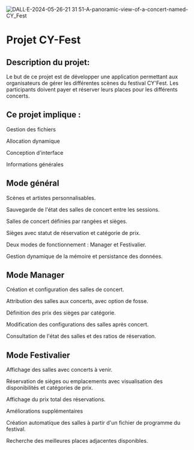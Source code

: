 ![DALL·E-2024-05-26-21 31 51-A-panoramic-view-of-a-concert-named-CY_Fest](https://github.com/Ilias-Mrtd/ProjetInfo-CYFEST/assets/92232344/4a77c619-f3d4-4585-b5de-da985cf1bfd7)



# Projet CY-Fest

## Description du projet:

Le but de ce projet est de développer une application permettant aux organisateurs de gérer les différentes scènes du festival CY'Fest. Les participants doivent payer et réserver leurs places pour les différents concerts. 

## Ce projet implique :

Gestion des fichiers  
  
Allocation dynamique  
  
Conception d'interface  
  
Informations générales  
## Mode général
Scènes et artistes personnalisables.  
  
Sauvegarde de l'état des salles de concert entre les sessions.   
  
Salles de concert définies par rangées et sièges.  
  
Sièges avec statut de réservation et catégorie de prix.  
  
Deux modes de fonctionnement : Manager et Festivalier.  
  
Gestion dynamique de la mémoire et persistance des données.  
  

## Mode Manager
Création et configuration des salles de concert.  
  
Attribution des salles aux concerts, avec option de fosse.  
  
Définition des prix des sièges par catégorie.  
  
Modification des configurations des salles après concert.  
  
Consultation de l'état des salles et des ratios de réservation.  
  

## Mode Festivalier
Affichage des salles avec concerts à venir.  
  
Réservation de sièges ou emplacements avec visualisation des disponibilités et catégories de prix.  
  
Affichage du prix total des réservations.  
  
Améliorations supplémentaires  
  
Création automatique des salles à partir d'un fichier de programme du festival.  
  
Recherche des meilleures places adjacentes disponibles.  
  
